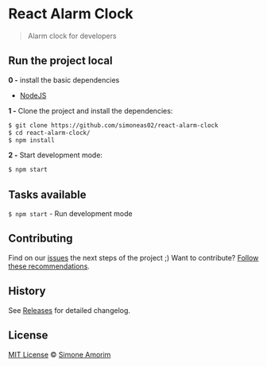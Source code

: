 # React Alarm Clock

> Alarm clock for developers

## Run the project local

**0 -** install the basic dependencies

- [NodeJS](https://nodejs.org/en/)

**1 -** Clone the project and install the dependencies:

```sh
$ git clone https://github.com/simoneas02/react-alarm-clock
$ cd react-alarm-clock/
$ npm install
```
**2 -** Start development mode:

```sh
$ npm start
```
## Tasks available

`$ npm start` - Run development mode

## Contributing

Find on our [issues](https://github.com/simoneas02/react-alarm-clock/issues/) the next steps of the project ;) 
Want to contribute? [Follow these recommendations](https://https://github.com/simoneas02/react-alarm-clock/issues/blob/master/CONTRIBUTING.md).

## History

See [Releases](https://github.com/simoneas02/react-alarm-clock/releases) for detailed changelog.

## License

[MIT License](https://github.com/simoneas02/react-alarm-clock/blob/master/license.md) © [Simone Amorim](https://simoneas02.github.io)
